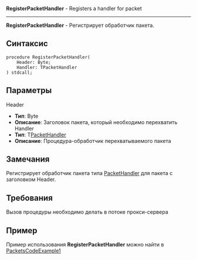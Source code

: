 **RegisterPacketHandler** - Registers a handler for packet


---


**RegisterPacketHandler** - Регистрирует обработчик пакета.

## Синтаксис ##
```
procedure RegisterPacketHandler(
	Header: Byte;
	Handler: TPacketHandler
) stdcall;
```
## Параметры ##
Header
  * **Тип**: Byte
  * **Описание**: Заголовок пакета, который необходимо перехватить
Handler
  * **Тип**: T[PacketHandler](PacketHandler.md)
  * **Описание**: Процедура-обработчик перехватываемого пакета
## Замечания ##
Регистрирует обработчик пакета типа [PacketHandler](PacketHandler.md) для пакета с заголовком Header.
## Требования ##
Вызов процедуры необходимо делать в потоке прокси-сервера
## Пример ##
Пример использования **RegisterPacketHandler** можно найти в [PacketsCodeExample1](PacketsCodeExample1.md)